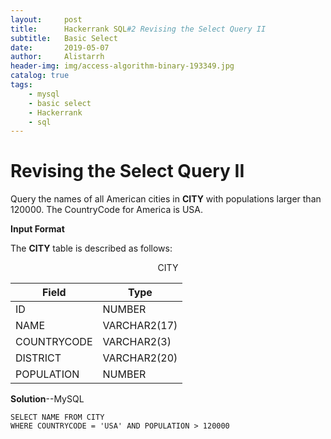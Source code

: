 ```yaml
---
layout:     post
title:      Hackerrank SQL#2 Revising the Select Query II
subtitle:   Basic Select
date:       2019-05-07
author:     Alistarrh
header-img: img/access-algorithm-binary-193349.jpg
catalog: true
tags:
    - mysql
    - basic select
    - Hackerrank
    - sql
---
```





# Revising the Select Query II

Query the names of all American cities in **CITY** with populations larger than 120000. The CountryCode for America is USA.



**Input Format**

The **CITY** table is described as follows:

 <center>CITY</center>

|Field|Type|
|---|---|
|ID|NUMBER|
|NAME|VARCHAR2(17)|
|COUNTRYCODE|VARCHAR2(3)|
|DISTRICT|VARCHAR2(20)|
|POPULATION|NUMBER|

**Solution**--MySQL

```mysql
SELECT NAME FROM CITY
WHERE COUNTRYCODE = 'USA' AND POPULATION > 120000
```

